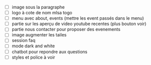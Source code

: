 -[ ] image sous la paragraphe
-[ ] logo à cote de nom mlsa togo
-[ ] menu avec about, events (mettre les event passés dans le menu)
-[ ] partie sur les aperçu de video youtube recentes (plus bouton voir)
-[ ] partie nous contacter pour proposer des evenements
-[ ] image augmenter les tailes
-[ ] session faq
-[ ] mode dark and white
-[ ] chatbot pour repondre aux questions
-[ ] styles et police à voir
